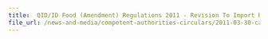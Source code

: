 ```yaml
---
title:  QID/ID Food (Amendment) Regulations 2011 - Revision To Import Requirements of Natural Mineral Water 
file_url: /news-and-media/competent-authorities-circulars/2011-03-30-ca.pdf
---
```

